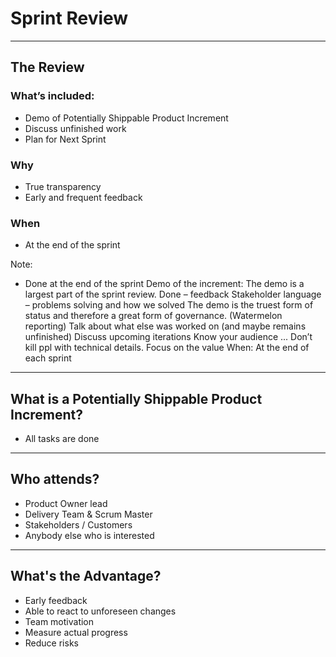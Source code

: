 # Sprint Review
---
## The Review
### What’s included:
- Demo of Potentially Shippable Product Increment
- Discuss unfinished work
- Plan for Next Sprint
### Why
- True transparency
- Early and frequent feedback
### When
- At the end of the sprint


Note:
- Done at the end of the sprint
Demo of the increment:
	The demo is a largest part of the sprint review. Done – feedback
	Stakeholder language – problems solving and how we solved
	The demo is the truest form of status and therefore a great form of governance. (Watermelon reporting)
Talk about what else was worked on (and maybe remains unfinished)
Discuss upcoming iterations
Know your audience ... Don’t kill ppl with technical details. Focus on the value
When: At the end of each sprint

---
## What is a Potentially Shippable Product Increment?
- All tasks are done

---
## Who attends?
- Product Owner lead
- Delivery Team & Scrum Master
- Stakeholders  / Customers
- Anybody else who is interested

---
## What's the Advantage?
- Early feedback
- Able to react to unforeseen changes
- Team motivation
- Measure actual progress
- Reduce risks
